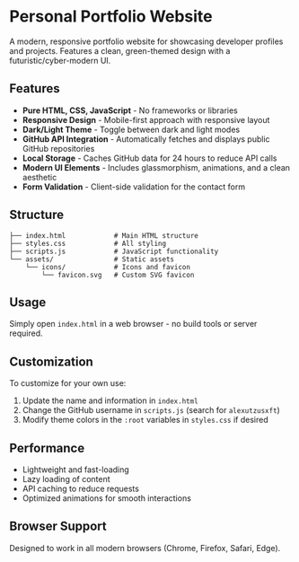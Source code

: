 # Personal Portfolio Website

A modern, responsive portfolio website for showcasing developer profiles and projects. Features a clean, green-themed design with a futuristic/cyber-modern UI.

## Features

- **Pure HTML, CSS, JavaScript** - No frameworks or libraries
- **Responsive Design** - Mobile-first approach with responsive layout
- **Dark/Light Theme** - Toggle between dark and light modes
- **GitHub API Integration** - Automatically fetches and displays public GitHub repositories
- **Local Storage** - Caches GitHub data for 24 hours to reduce API calls
- **Modern UI Elements** - Includes glassmorphism, animations, and a clean aesthetic
- **Form Validation** - Client-side validation for the contact form

## Structure

```
├── index.html            # Main HTML structure
├── styles.css            # All styling
├── scripts.js            # JavaScript functionality
└── assets/               # Static assets
    └── icons/            # Icons and favicon
        └── favicon.svg   # Custom SVG favicon
```

## Usage

Simply open `index.html` in a web browser - no build tools or server required.

## Customization

To customize for your own use:

1. Update the name and information in `index.html`
2. Change the GitHub username in `scripts.js` (search for `alexutzusxft`)
3. Modify theme colors in the `:root` variables in `styles.css` if desired

## Performance

- Lightweight and fast-loading
- Lazy loading of content
- API caching to reduce requests
- Optimized animations for smooth interactions

## Browser Support

Designed to work in all modern browsers (Chrome, Firefox, Safari, Edge).